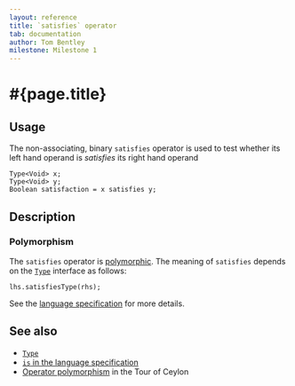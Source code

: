 ```yaml
---
layout: reference
title: `satisfies` operator
tab: documentation
author: Tom Bentley
milestone: Milestone 1
---
```


# #{page.title}

## Usage 

The non-associating, binary `satisfies` operator is used to test whether its 
left hand  operand is *satisfies* its right hand operand

    Type<Void> x;
    Type<Void> y;
    Boolean satisfaction = x satisfies y;

## Description

### Polymorphism

The `satisfies` operator is [polymorphic](/documentation/reference/operator/operator-polymorphism). 
The meaning of `satisfies` depends on the 
[`Type`](../../ceylon.language/Type) interface as follows:

    lhs.satisfiesType(rhs);

See the [language specification](#{site.urls.spec}#equalityandcomparisonoperators) 
for more details.

## See also

* [`Type`](../../ceylon.language/Type)
* [`is` in the language specification](#{site.urls.spec}#equalityandcomparisonoperators)
* [Operator polymorphism](/documentation/tour/language-module/#operator_polymorphism) 
  in the Tour of Ceylon

